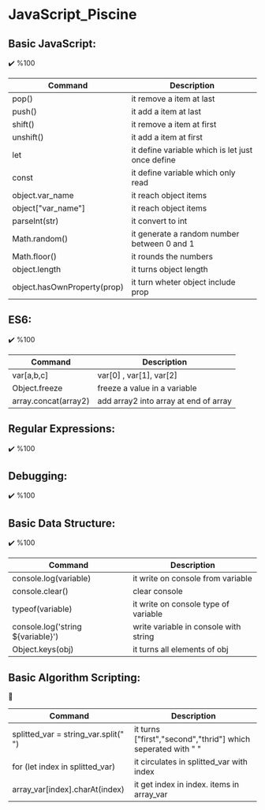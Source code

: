 # JavaScript_Piscine

## Basic JavaScript:
:heavy_check_mark: %100

| Command | Description |
| --- | --- |
| pop() | it remove a item at last |
| push() | it add a item at last |
| shift() | it remove a item at first |
| unshift() | it add a item at first |
| let | it define variable which is let just once define |
| const | it define variable which only read |
| object.var_name | it reach object items |
| object["var_name"] | it reach object items |
| parseInt(str) | it convert to int |
| Math.random() | it generate a random number between 0 and 1 |
| Math.floor() | it rounds the numbers|
| object.length | it turns object length |
| object.hasOwnProperty(prop) | it turn wheter object include prop |

## ES6:
:heavy_check_mark: %100

| Command | Description |
| --- | --- |
| var[a,b,c] | var[0] , var[1], var[2] |
| Object.freeze | freeze a value in a variable |
| array.concat(array2) | add array2 into array at end of array |


## Regular Expressions:
:heavy_check_mark: %100

## Debugging:
:heavy_check_mark: %100

## Basic Data Structure:
:heavy_check_mark: %100

| Command | Description |
| --- | --- |
| console.log(variable) | it write on console from variable |
| console.clear() | clear console |
| typeof(variable) | it write on console type of variable |
| console.log('string ${variable}') | write variable in console with string |
| Object.keys(obj) | it turns all elements of obj |

## Basic Algorithm Scripting:
:construction: 

| Command | Description |
| --- | --- |
| splitted_var = string_var.split(" ") | it turns ["first","second","thrid"] which seperated with " " |
| for (let index in splitted_var) | it circulates in splitted_var with index |
| array_var[index].charAt(index) | it get index in index. items in array_var |
